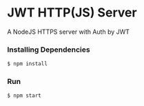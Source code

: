 # JWT HTTP(JS) Server
A NodeJS HTTPS server with Auth by JWT

### Installing Dependencies

```bash
$ npm install
```

### Run

```bash
$ npm start
```
